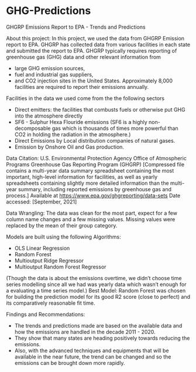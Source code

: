 # GHG-Predictions
GHGRP Emissions Report to EPA - Trends and Predictions

About this project:
In this project, we used the data from GHGRP Emission report to EPA. GHGRP has collected data from various facilities in each state and submitted the report to EPA. 
GHGRP typically requires reporting of greenhouse gas (GHG) data and other relevant information from
- large GHG emission sources, 
- fuel and industrial gas suppliers, 
- and CO2 injection sites in the United States.
Approximately 8,000 facilities are required to report their emissions annually.

Facilities in the data we used come from the the following sectors
- Direct emitters: the facilities that combusts fuels or otherwise put GHG into the atmosphere directly
- SF6 - Sulphur Hexa Flouride emissions (SF6 is  a highly non-decomposable gas which is thousands of times more powerful than CO2 in holding the radiation in the atmosphere.)
- Direct Emissions by Local distribution companies of natural gases.
- Emission by Onshore Oil and Gas production.

Data Citation: U.S. Environmental Protection Agency Office of Atmospheric Programs Greenhouse Gas Reporting Program (GHGRP) [Compressed file contains a multi-year data summary spreadsheet containing the most important, high-level information for facilities, as well as yearly spreadsheets containing slightly more detailed information than the multi-year summary, including reported emissions by greenhouse gas and process.] Available at https://www.epa.gov/ghgreporting/data-sets Date accessed: [September, 2021]

Data Wrangling: 
The data was clean for the most part, expect for a few column name changes and a few missing values. Missing values were replaced by the mean of their group category.

Models are built using the following Algorithms:
- OLS Linear Regression
- Random Forest
- Multioutput Ridge Regressor
- Multioutput Random Forest Regressor

(Though the data is about the emissions overtime, we didn’t choose time series modelling since all we had was yearly data which wasn’t enough for a evaluating a time series model.)
Best Model: Random Forest was chosen for building the prediction model for its good R2 score (close to perfect) and its comparatively reasonable fit time.

Findings and Recommendations:

- The trends and predictions  made are based on the available data and how the emissions are handled in the decade 2011 - 2020. 
- They show that many states are heading positively towards reducing the emissions. 
- Also, with the advanced techniques and equipments that will be available in the near future,  the trend can be changed and so the emissions can be brought down more rapidly. 





  



